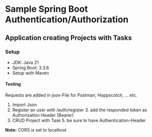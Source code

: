 # Sample Spring Boot Authentication/Authorization

## Application creating Projects with Tasks

### Setup

- JDK: Java 21
- Spring Boot: 3.3.6
- Setup with Maven

#### Testing

Requests are added in json-File for Postman, Hoppscotch, ... etc.

1. Import Json
2. Register an user with /auth/register
    3. add the responded token as Authorization Header (Bearer)
4. CRUD Project with Task
    5. be sure to have Authentication-Header

<b>Note:</b> CORS is set to localhost
